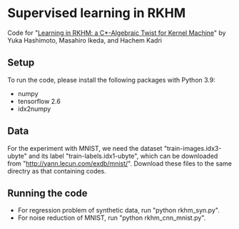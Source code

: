 # Supervised learning in RKHM
Code for "[Learning in RKHM: a C*-Algebraic Twist for Kernel Machine](https://proceedings.mlr.press/v206/hashimoto23a.html)" by Yuka Hashimoto, Masahiro Ikeda, and Hachem Kadri

## Setup

To run the code, please install the following packages with Python 3.9:
- numpy
- tensorflow 2.6
- idx2numpy


## Data

For the experiment with MNIST, we need the dataset "train-images.idx3-ubyte" and its label "train-labels.idx1-ubyte", which can be downloaded from "http://yann.lecun.com/exdb/mnist/". Download these files to the same directry as that containing codes.


## Running the code

- For regression problem of synthetic data, run "python rkhm_syn.py".
- For noise reduction of MNIST, run "python rkhm_cnn_mnist.py".
